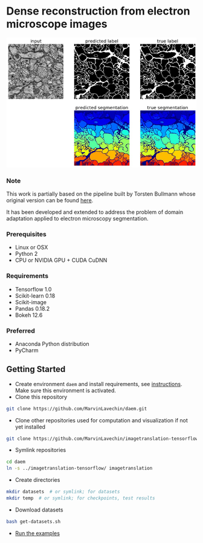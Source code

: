 # Dense reconstruction from electron microscope images

![Result](examples/2D_3Labels/Example_2D_3Labels_eval_membranes.jpg)

### Note

This work is partially based on the pipeline built by Torsten Bullmann whose original version can be found [here](https://github.com/tbullmann/heuhaufen).

It has been developed and extended to address the problem of domain adaptation applied to electron microscopy segmentation.  

### Prerequisites
- Linux or OSX
- Python 2
- CPU or NVIDIA GPU + CUDA CuDNN

### Requirements
- Tensorflow 1.0
- Scikit-learn 0.18
- Scikit-image
- Pandas 0.18.2
- Bokeh 12.6

### Preferred
- Anaconda Python distribution
- PyCharm

## Getting Started

- Create environment `daem` and install requirements, see [instructions](CONDA.md). 
Make sure this environment is activated.
- Clone this repository

```bash
git clone https://github.com/MarvinLavechin/daem.git
```

- Clone other repositories used for computation and visualization if not yet installed

```bash
git clone https://github.com/MarvinLavechin/imagetranslation-tensorflow
```

- Symlink repositories

```bash
cd daem
ln -s ../imagetranslation-tensorflow/ imagetranslation
```

- Create directories

```bash
mkdir datasets  # or symlink; for datasets
mkdir temp  # or symlink; for checkpoints, test results
```

- Download datasets
```bash
bash get-datasets.sh
```

- [Run the examples](examples/README.md)